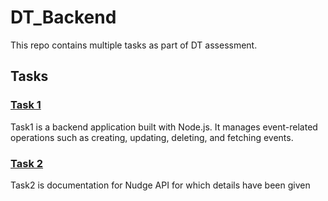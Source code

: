 # DT_Backend

This repo contains multiple tasks as part of DT assessment.

## Tasks

### [Task 1](https://github.com/Revanth686/DT_Backend/blob/main/task1/README.md)

Task1 is a backend application built with Node.js. It manages event-related operations such as creating, updating, deleting, and fetching events.

### [Task 2](https://github.com/Revanth686/DT_Backend/blob/main/task2/README.md)

Task2 is documentation for Nudge API for which details have been given
